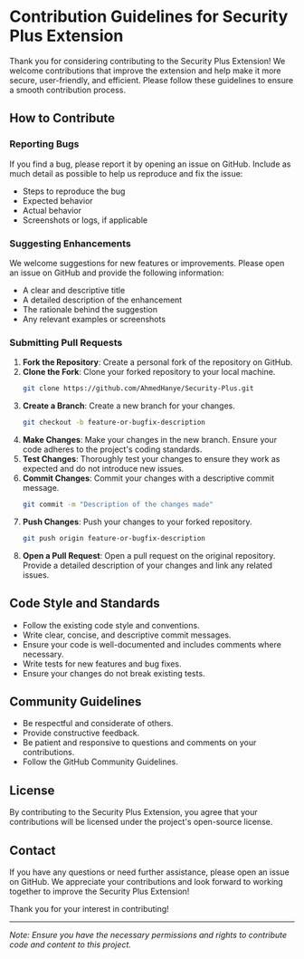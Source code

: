 # Contribution Guidelines for Security Plus Extension

Thank you for considering contributing to the Security Plus Extension! We welcome contributions that improve the extension and help make it more secure, user-friendly, and efficient. Please follow these guidelines to ensure a smooth contribution process.

## How to Contribute

### Reporting Bugs
If you find a bug, please report it by opening an issue on GitHub. Include as much detail as possible to help us reproduce and fix the issue:
- Steps to reproduce the bug
- Expected behavior
- Actual behavior
- Screenshots or logs, if applicable

### Suggesting Enhancements
We welcome suggestions for new features or improvements. Please open an issue on GitHub and provide the following information:
- A clear and descriptive title
- A detailed description of the enhancement
- The rationale behind the suggestion
- Any relevant examples or screenshots

### Submitting Pull Requests
1. **Fork the Repository**: Create a personal fork of the repository on GitHub.
2. **Clone the Fork**: Clone your forked repository to your local machine.
    ```bash
    git clone https://github.com/AhmedHanye/Security-Plus.git
    ```
3. **Create a Branch**: Create a new branch for your changes.
    ```bash
    git checkout -b feature-or-bugfix-description
    ```
4. **Make Changes**: Make your changes in the new branch. Ensure your code adheres to the project's coding standards.
5. **Test Changes**: Thoroughly test your changes to ensure they work as expected and do not introduce new issues.
6. **Commit Changes**: Commit your changes with a descriptive commit message.
    ```bash
    git commit -m "Description of the changes made"
    ```
7. **Push Changes**: Push your changes to your forked repository.
    ```bash
    git push origin feature-or-bugfix-description
    ```
8. **Open a Pull Request**: Open a pull request on the original repository. Provide a detailed description of your changes and link any related issues.

## Code Style and Standards

- Follow the existing code style and conventions.
- Write clear, concise, and descriptive commit messages.
- Ensure your code is well-documented and includes comments where necessary.
- Write tests for new features and bug fixes.
- Ensure your changes do not break existing tests.

## Community Guidelines

- Be respectful and considerate of others.
- Provide constructive feedback.
- Be patient and responsive to questions and comments on your contributions.
- Follow the GitHub Community Guidelines.

## License

By contributing to the Security Plus Extension, you agree that your contributions will be licensed under the project's open-source license.

## Contact

If you have any questions or need further assistance, please open an issue on GitHub. We appreciate your contributions and look forward to working together to improve the Security Plus Extension!

Thank you for your interest in contributing!

---
*Note: Ensure you have the necessary permissions and rights to contribute code and content to this project.*
